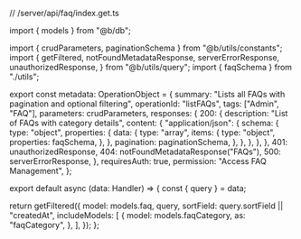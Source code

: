 // /server/api/faq/index.get.ts

import { models } from "@b/db";

import { crudParameters, paginationSchema } from "@b/utils/constants";
import {
  getFiltered,
  notFoundMetadataResponse,
  serverErrorResponse,
  unauthorizedResponse,
} from "@b/utils/query";
import { faqSchema } from "./utils";

export const metadata: OperationObject = {
  summary: "Lists all FAQs with pagination and optional filtering",
  operationId: "listFAQs",
  tags: ["Admin", "FAQ"],
  parameters: crudParameters,
  responses: {
    200: {
      description: "List of FAQs with category details",
      content: {
        "application/json": {
          schema: {
            type: "object",
            properties: {
              data: {
                type: "array",
                items: {
                  type: "object",
                  properties: faqSchema,
                },
              },
              pagination: paginationSchema,
            },
          },
        },
      },
    },
    401: unauthorizedResponse,
    404: notFoundMetadataResponse("FAQs"),
    500: serverErrorResponse,
  },
  requiresAuth: true,
  permission: "Access FAQ Management",
};

export default async (data: Handler) => {
  const { query } = data;

  return getFiltered({
    model: models.faq,
    query,
    sortField: query.sortField || "createdAt",
    includeModels: [
      {
        model: models.faqCategory,
        as: "faqCategory",
      },
    ],
  });
};
